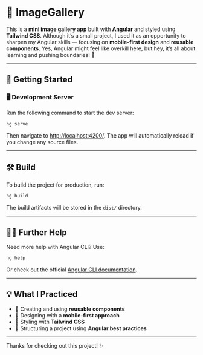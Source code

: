 # 📸 ImageGallery

This is a **mini image gallery app** built with **Angular** and styled using **Tailwind CSS**. Although it’s a small project, I used it as an opportunity to sharpen my Angular skills — focusing on **mobile-first design** and **reusable components**. Yes, Angular might feel like overkill here, but hey, it’s all about learning and pushing boundaries! 💪

---

## 🚀 Getting Started

### 🖥 Development Server

Run the following command to start the dev server:

```bash
ng serve
```

Then navigate to [http://localhost:4200/](http://localhost:4200/). The app will automatically reload if you change any source files.

---

## 🛠 Build

To build the project for production, run:

```bash
ng build
```

The build artifacts will be stored in the `dist/` directory.

---

## 🙋‍♂️ Further Help

Need more help with Angular CLI? Use:

```bash
ng help
```

Or check out the official [Angular CLI documentation](https://angular.io/cli).

---

## 💡 What I Practiced

- 🔁 Creating and using **reusable components**
- 📱 Designing with a **mobile-first approach**
- 🎨 Styling with **Tailwind CSS**
- 🧱 Structuring a project using **Angular best practices**

---

Thanks for checking out this project! ✨
